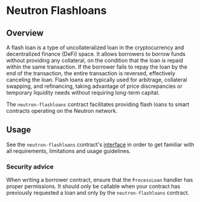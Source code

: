 # Neutron Flashloans

## Overview

A flash loan is a type of uncollateralized loan in the cryptocurrency and decentralized finance (DeFi) space. It allows
borrowers to borrow funds without providing any collateral, on the condition that the loan is repaid within the same
transaction. If the borrower fails to repay the loan by the end of the transaction, the entire transaction is
reversed, effectively canceling the loan. Flash loans are typically used for arbitrage, collateral swapping, and
refinancing, taking advantage of price discrepancies or temporary liquidity needs without requiring long-term capital.

The `neutron-flashloans` contract facilitates providing flash loans to smart contracts operating on the Neutron network.

## Usage

See the `neutron-flashloans` contract's [interface](https://github.com/neutron-org/neutron-dao/blob/main/contracts/dao/neutron-flashloans/src/msg.rs) in order to get familiar with all requirements, limitations and usage guidelines.

### Security advice

When writing a borrower contract, ensure that the `ProcessLoan` handler has proper permissions. It should only be
callable when your contract has previously requested a loan and only by the `neutron-flashloans` contract.
